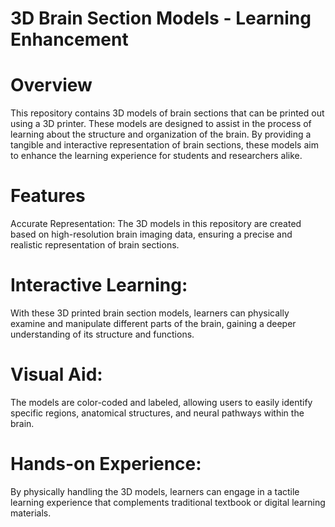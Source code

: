 # 3D Brain Section Models - Learning Enhancement
# Overview
This repository contains 3D models of brain sections that can be printed out using a 3D printer. These models are designed to assist in the process of learning about the structure and organization of the brain. By providing a tangible and interactive representation of brain sections, these models aim to enhance the learning experience for students and researchers alike.

# Features
Accurate Representation: The 3D models in this repository are created based on high-resolution brain imaging data, ensuring a precise and realistic representation of brain sections.

# Interactive Learning:
With these 3D printed brain section models, learners can physically examine and manipulate different parts of the brain, gaining a deeper understanding of its structure and functions.

# Visual Aid: 
The models are color-coded and labeled, allowing users to easily identify specific regions, anatomical structures, and neural pathways within the brain.

# Hands-on Experience: 
By physically handling the 3D models, learners can engage in a tactile learning experience that complements traditional textbook or digital learning materials.
